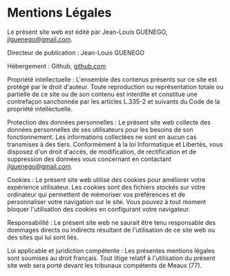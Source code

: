 ---
---

# Mentions Légales

Le présent site web est édité par Jean-Louis GUENEGO, jlguenego@gmail.com.

Directeur de publication : Jean-Louis GUENEGO

Hébergement : Github, [github.com](https://github.com)

Propriété intellectuelle :
L'ensemble des contenus présents sur ce site est protégé par le droit d'auteur. Toute reproduction ou représentation totale ou partielle de ce site ou de son contenu est interdite et constitue une contrefaçon sanctionnée par les articles L.335-2 et suivants du Code de la propriété intellectuelle.

Protection des données personnelles :
Le présent site web collecte des données personnelles de ses utilisateurs pour les besoins de son fonctionnement. Les informations collectées ne sont en aucun cas transmises à des tiers. Conformément à la loi Informatique et Libertés, vous disposez d'un droit d'accès, de modification, de rectification et de suppression des données vous concernant en contactant jlguenego@gmail.com.

Cookies :
Le présent site web utilise des cookies pour améliorer votre expérience utilisateur. Les cookies sont des fichiers stockés sur votre ordinateur qui permettent de mémoriser vos préférences et de personnaliser votre navigation sur le site. Vous pouvez à tout moment bloquer l'utilisation des cookies en configurant votre navigateur.

Responsabilité :
Le présent site web ne saurait être tenu responsable des dommages directs ou indirects résultant de l'utilisation de ce site web ou des sites qui lui sont liés.

Loi applicable et juridiction compétente :
Les présentes mentions légales sont soumises au droit français. Tout litige relatif à l'utilisation du présent site web sera porté devant les tribunaux compétents de Meaux (77).
